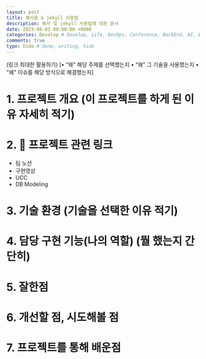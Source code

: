 ```yaml
---
layout: post
title: 복사용 & jekyll 사용법
description: 복사 및 jekyll 사용법에 대한 문서
date: 2023-06-01 00:00:00 +0000
categories: Develop # Develop, Life, DevOps, Conference, BackEnd, AI, Etc, retrospect, Algorithm, ComputerScience
comments: true
type: hide # done, writing, hide
---
```


(링크 최대한 활용하기)
[• “왜" 해당 주제를 선택했는지
• “왜" 그 기술을 사용했는지
• "왜" 이슈를 해당 방식으로 해결했는지]

# 1. 프로젝트 개요 (이 프로젝트를 하게 된 이유 자세히 적기)

# 2. 🔗 프로젝트 관련 링크

- 팀 노션
- 구현영상
- UCC
- DB Modeling

# 3. 기술 환경 (기술을 선택한 이유 적기)

# 4. 담당 구현 기능(나의 역할) (뭘 했는지 간단히)

# 5. 잘한점

# 6. 개선할 점, 시도해볼 점

# 7. 프로젝트를 통해 배운점
